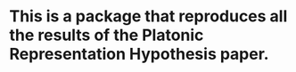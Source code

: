 # This is a package that reproduces all the results of the Platonic Representation Hypothesis paper. 